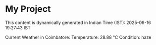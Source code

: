 # My Project

This content is dynamically generated in Indian Time (IST): 2025-09-16 19:27:43 IST


Current Weather in Coimbatore:
Temperature: 28.88 °C
Condition: haze
